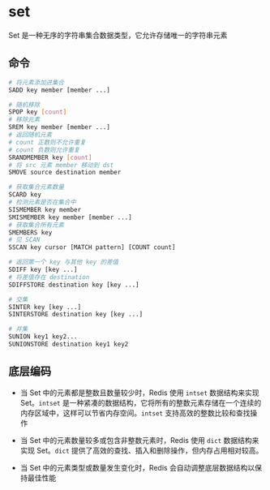 # set

Set 是一种无序的字符串集合数据类型，它允许存储唯一的字符串元素

## 命令

```sh
# 将元素添加进集合
SADD key member [member ...]

# 随机移除
SPOP key [count]
# 移除元素
SREM key member [member ...]
# 返回随机元素
# count 正数则不允许重复
# count 负数则允许重复
SRANDMEMBER key [count]
# 将 src 元素 member 移动到 dst
SMOVE source destination member

# 获取集合元素数量
SCARD key
# 检测元素是否在集合中
SISMEMBER key member
SMISMEMBER key member [member ...]
# 获取集合所有元素
SMEMBERS key
# 见 SCAN
SSCAN key cursor [MATCH pattern] [COUNT count]

# 返回第一个 key 与其他 key 的差值
SDIFF key [key ...]
# 将差值存在 destination
SDIFFSTORE destination key [key ...]

# 交集
SINTER key [key ...]
SINTERSTORE destination key [key ...]

# 并集
SUNION key1 key2...
SUNIONSTORE destination key1 key2
```

## 底层编码

- 当 Set 中的元素都是整数且数量较少时，Redis 使用 `intset` 数据结构来实现 Set。`intset` 是一种紧凑的数据结构，它将所有的整数元素存储在一个连续的内存区域中，这样可以节省内存空间。`intset` 支持高效的整数比较和查找操作

- 当 Set 中的元素数量较多或包含非整数元素时，Redis 使用 `dict` 数据结构来实现 Set。`dict` 提供了高效的查找、插入和删除操作，但内存占用相对较高。

- 当 Set 中的元素类型或数量发生变化时，Redis 会自动调整底层数据结构以保持最佳性能
